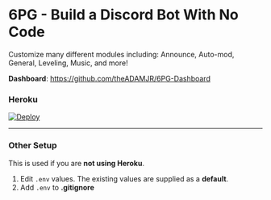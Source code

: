 # 6PG - Build a Discord Bot With No Code
Customize many different modules including:
Announce, Auto-mod, General, Leveling, Music, and more!

**Dashboard**: https://github.com/theADAMJR/6PG-Dashboard

### Heroku
[![Deploy](https://www.herokucdn.com/deploy/button.svg)](https://heroku.com/deploy?template=https://github.com/theADAMJR/6PG/tree/master)

---

### Other Setup
This is used if you are **not using Heroku**.

1) Edit `.env` values. The existing values are supplied as a **default**.
2) Add `.env` to **.gitignore**

